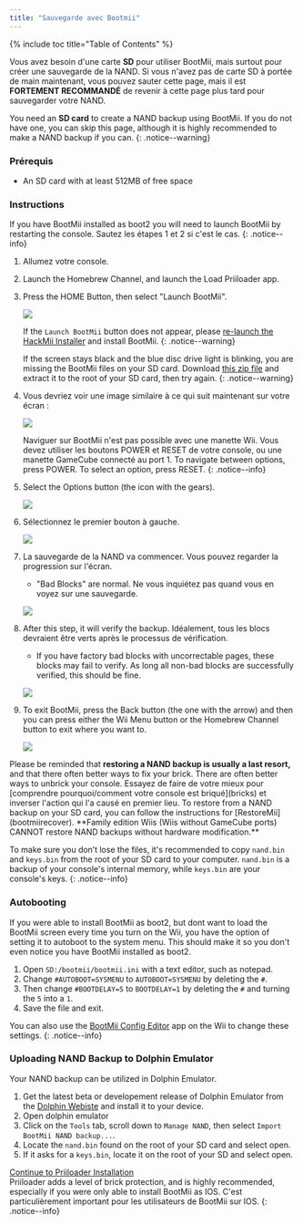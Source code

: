 ```yaml
---
title: "Sauvegarde avec Bootmii"
---
```


{% include toc title="Table of Contents" %}

Vous avez besoin d'une carte **SD** pour utiliser BootMii, mais surtout pour créer une sauvegarde de la NAND. Si vous n'avez pas de carte SD à portée de main maintenant, vous pouvez sauter cette page, mais il est **FORTEMENT RECOMMANDÉ** de revenir à cette page plus tard pour sauvegarder votre NAND.

You need an **SD card** to create a NAND backup using BootMii. If you do not have one, you can skip this page, although it is highly recommended to make a NAND backup if you can.
{: .notice--warning}

### Prérequis

* An SD card with at least 512MB of free space

### Instructions

If you have BootMii installed as boot2 you will need to launch BootMii by restarting the console. Sautez les étapes 1 et 2 si c'est le cas.
{: .notice--info}

1. Allumez votre console.
1. Launch the Homebrew Channel, and launch the Load Priiloader app.
1. Press the HOME Button, then select "Launch BootMii".

    ![](/images/bootmii/BootMii_HBC.png)

    If the `Launch BootMii` button does not appear, please [re-launch the HackMii Installer](hackmii) and install BootMii.
    {: .notice--warning}

    If the screen stays black and the blue disc drive light is blinking, you are missing the BootMii files on your SD card. Download [this zip file](https://static.hackmii.com/bootmii_sd_files.zip) and extract it to the root of your SD card, then try again.
    {: .notice--warning}

1. Vous devriez voir une image similaire à ce qui suit maintenant sur votre écran :

    ![](/images/bootmii/BootMii_Main.png)

    Naviguer sur BootMii n'est pas possible avec une manette Wii. Vous devez utiliser les boutons POWER et RESET de votre console, ou une manette GameCube connecté au port 1. To navigate between options, press POWER. To select an option, press RESET.
    {: .notice--info}

1. Select the Options button (the icon with the gears).

    ![](/images/bootmii/BootMii_Gears.png)

1. Sélectionnez le premier bouton à gauche.

    ![](/images/bootmii/BootMii_Backup.png)

1. La sauvegarde de la NAND va commencer. Vous pouvez regarder la progression sur l'écran.
    + "Bad Blocks" are normal. Ne vous inquiétez pas quand vous en voyez sur une sauvegarde.

    ![](/images/bootmii/BootMii_NAND_Backup.png)

1. After this step, it will verify the backup. Idéalement, tous les blocs devraient être verts après le processus de vérification.
    + If you have factory bad blocks with uncorrectable pages, these blocks may fail to verify. As long all non-bad blocks are successfully verified, this should be fine.

    ![](/images/bootmii/BootMii_NAND_Backup_Verify.png)

1. To exit BootMii, press the Back button (the one with the arrow) and then you can press either the Wii Menu button or the Homebrew Channel button to exit where you want to.

    ![](/images/bootmii/BootMii_Return.png)

<div id="restore-notice" class="notice" markdown="1">
Please be reminded that <strong>restoring a NAND backup is usually a last resort,</strong> and that there often better ways to fix your brick. There are often better ways to unbrick your console.
Essayez de faire de votre mieux pour [comprendre pourquoi/comment votre console est briqué](bricks) et inverser l'action qui l'a causé en premier lieu.
To restore from a NAND backup on your SD card, you can follow the instructions for [RestoreMii](bootmiirecover). **Family edition Wiis (Wiis without GameCube ports) CANNOT restore NAND backups without hardware modification.**
</div>

To make sure you don’t lose the files, it's recommended to copy `nand.bin` and `keys.bin` from the root of your SD card to your computer. `nand.bin` is a backup of your console's internal memory, while `keys.bin` are your console's keys.
{: .notice--info}

### Autobooting

If you were able to install BootMii as boot2, but dont want to load the BootMii screen every time you turn on the Wii, you have the option of setting it to autoboot to the system menu. This should make it so you don't even notice you have BootMii installed as boot2.

1. Open `SD:/bootmii/bootmii.ini` with a text editor, such as notepad.
1. Change `#AUTOBOOT=SYSMENU` to `AUTOBOOT=SYSMENU` by deleting the `#`.
1. Then change `#BOOTDELAY=5` to `BOOTDELAY=1` by deleting the `#` and turning the `5` into a `1`.
1. Save the file and exit.

You can also use the [BootMii Config Editor](https://oscwii.org/library/app/BootMiiConfigurationEditor) app on the Wii to change these settings.
{: .notice--info}

### Uploading NAND Backup to Dolphin Emulator

Your NAND backup can be utilized in Dolphin Emulator.

1. Get the latest beta or developement release of Dolphin Emulator from the [Dolphin Webiste](https://dolphin-emu.org/) and install it to your device.
1. Open dolphin emulator
1. Click on the `Tools` tab, scroll down to `Manage NAND`, then select `Import BootMii NAND backup...`.
1. Locate the `nand.bin` found on the root of your SD card and select open.
1. If it asks for a `keys.bin`, locate it on the root of your SD and select open.

[Continue to Priiloader Installation](priiloader)<br> Priiloader adds a level of brick protection, and is highly recommended, especially if you were only able to install BootMii as IOS. C'est particulièrement important pour les utilisateurs de BootMii sur IOS.
{: .notice--info}
